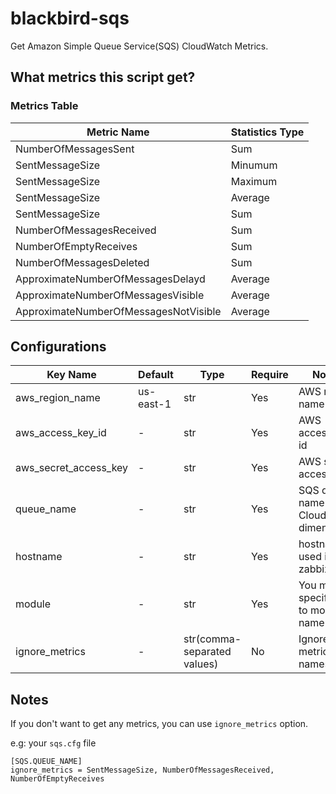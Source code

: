 blackbird-sqs
=============

Get Amazon Simple Queue Service(SQS) CloudWatch Metrics.


What metrics this script get?
-----------------------------

### Metrics Table

| Metric Name                           | Statistics Type |
|---------------------------------------|-----------------|
| NumberOfMessagesSent                  | Sum             |
| SentMessageSize                       | Minumum         |
| SentMessageSize                       | Maximum         |
| SentMessageSize                       | Average         |
| SentMessageSize                       | Sum             |
| NumberOfMessagesReceived              | Sum             |
| NumberOfEmptyReceives                 | Sum             |
| NumberOfMessagesDeleted               | Sum             |
| ApproximateNumberOfMessagesDelayd     | Average         |
| ApproximateNumberOfMessagesVisible    | Average         |
| ApproximateNumberOfMessagesNotVisible | Average         |


Configurations
--------------

| Key Name                 | Default   | Type                        | Require | Notes                                    |
|--------------------------|-----------|-----------------------------|---------|------------------------------------------|
| aws\_region\_name        | us-east-1 | str                         | Yes     | AWS region name                          |
| aws\_access\_key\_id     | -         | str                         | Yes     | AWS access key id                        |
| aws\_secret\_access\_key | -         | str                         | Yes     | AWS secret access key                    |
| queue_name               | -         | str                         | Yes     | SQS queue name(as Cloudwatch dimentions) |
| hostname                 | -         | str                         | Yes     | hostname used in zabbix                  |
| module                   | -         | str                         | Yes     | You must specify `sqs` to module name    |
| ignore\_metrics          | -         | str(comma-separated values) | No      | Ignore metric names                      |


Notes
-----

If you don't want to get any metrics, you can use `ignore_metrics` option.

e.g: your `sqs.cfg` file
```
[SQS.QUEUE_NAME]
ignore_metrics = SentMessageSize, NumberOfMessagesReceived, NumberOfEmptyReceives
```
